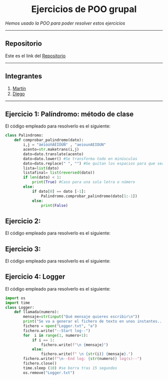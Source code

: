<h1 align="center">Ejercicios de POO grupal</h1>

*Hemos usado la POO para poder resolver estos ejercicios*

***

<h2>Repositorio</h2>

Este es el link del [Repositorio](https://github.com/Diegodesantos1/Ejercicios_POO_Parejas)

***

<h2>Integrantes</h2>

1. [Martín](https://github.com/mat0ta)
2. [Diego](https://github.com/Diegodesantos1)

***

<h2>Ejercicio 1: Palíndromo: método de clase</h2>

El código empleado para resolverlo es el siguiente:

```python
class Palindromo:
    def comprobar_palindromo(dato):
        i,j = "áéíóúñÁÉÍÓÚÑ" , "aeiounAEIOUN"
        acento=str.maketrans(i,j)
        dato=dato.translate(acento)
        dato=dato.lower() #Se transforma todo en minúsculas
        dato=dato.replace(" ", "") #Se quitan los espacios para que sea más sencillo
        lista=list(dato)
        listafinal= list(reversed(dato))
        if len(dato) < 1:
            print(True) #Caso para una sola letra o número
        else:
            if dato[0] == dato [-1]:
                Palindromo.comprobar_palindromo(dato[1:-1])
            else:
                print(False)
```
<h2>Ejercicio 2:</h2>

El código empleado para resolverlo es el siguiente:

<h2>Ejercicio 3:</h2>

El código empleado para resolverlo es el siguiente:

<h2>Ejercicio 4: Logger</h2>

El código empleado para resolverlo es el siguiente:

```python
import os
import time
class Logger:
    def llamada(numero):
        mensaje=str(input("Qué mensaje quieres escribir\n"))
        print("Se va a generar el fichero de texto en unos instantes...")
        fichero = open("Logger.txt", "a")
        fichero.write("--Start log--")
        for  i in range(1, numero+1):
            if i == 1:
                fichero.write(f"\n {mensaje}")
            else:
                fichero.write(f" \n {str(i)} {mensaje}.")
        fichero.write(f"\n--End log: {str(numero)} log(s)--")
        fichero.close()
        time.sleep (10) #se borra tras 15 segundos
        os.remove("Logger.txt")
```

